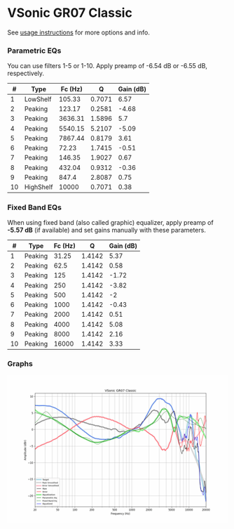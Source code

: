 # VSonic GR07 Classic
See [usage instructions](https://github.com/jaakkopasanen/AutoEq#usage) for more options and info.

### Parametric EQs
You can use filters 1-5 or 1-10. Apply preamp of -6.54 dB or -6.55 dB, respectively.

|   # | Type      |   Fc (Hz) |      Q |   Gain (dB) |
|-----|-----------|-----------|--------|-------------|
|   1 | LowShelf  |    105.33 | 0.7071 |        6.57 |
|   2 | Peaking   |    123.17 | 0.2581 |       -4.68 |
|   3 | Peaking   |   3636.31 | 1.5896 |        5.7  |
|   4 | Peaking   |   5540.15 | 5.2107 |       -5.09 |
|   5 | Peaking   |   7867.44 | 0.8179 |        3.61 |
|   6 | Peaking   |     72.23 | 1.7415 |       -0.51 |
|   7 | Peaking   |    146.35 | 1.9027 |        0.67 |
|   8 | Peaking   |    432.04 | 0.9312 |       -0.36 |
|   9 | Peaking   |    847.4  | 2.8087 |        0.75 |
|  10 | HighShelf |  10000    | 0.7071 |        0.38 |

### Fixed Band EQs
When using fixed band (also called graphic) equalizer, apply preamp of **-5.57 dB** (if available) and set gains manually with these parameters.

|   # | Type    |   Fc (Hz) |      Q |   Gain (dB) |
|-----|---------|-----------|--------|-------------|
|   1 | Peaking |     31.25 | 1.4142 |        5.37 |
|   2 | Peaking |     62.5  | 1.4142 |        0.58 |
|   3 | Peaking |    125    | 1.4142 |       -1.72 |
|   4 | Peaking |    250    | 1.4142 |       -3.82 |
|   5 | Peaking |    500    | 1.4142 |       -2    |
|   6 | Peaking |   1000    | 1.4142 |       -0.43 |
|   7 | Peaking |   2000    | 1.4142 |        0.51 |
|   8 | Peaking |   4000    | 1.4142 |        5.08 |
|   9 | Peaking |   8000    | 1.4142 |        2.16 |
|  10 | Peaking |  16000    | 1.4142 |        3.33 |

### Graphs
![](./VSonic%20GR07%20Classic.png)
